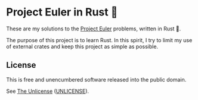 # Project Euler in Rust :crab:

These are my solutions to the [Project Euler](https://projecteuler.net/) problems, written in Rust :crab:.

The purpose of this project is to learn Rust.
In this spirit, I try to limit my use of external crates and keep this project as simple as possible.

## License

This is free and unencumbered software released into the public domain.

See [The Unlicense](https://unlicense.org/)
([UNLICENSE](UNLICENSE)).
